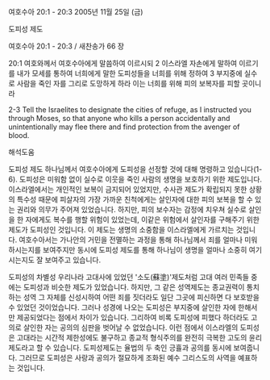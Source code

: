 여호수아 20:1 - 20:3 
2005년 11월 25일 (금)

도피성 제도



여호수아 20:1 - 20:3 / 새찬송가 66 장


20:1 여호와께서 여호수아에게 말씀하여 이르시되 2 이스라엘 자손에게 말하여 이르기를 내가 모세를 통하여 너희에게 말한 도피성들을 너희를 위해 정하여 3 부지중에 실수로 사람을 죽인 자를 그리로 도망하게 하라 이는 너희를 위해 피의 보복자를 피할 곳이니라 

2-3 Tell the Israelites to designate the cities of refuge, as I instructed you through Moses, so that anyone who kills a person accidentally and unintentionally may flee there and find protection from the avenger of blood.

해석도움





도피성 제도 
하나님께서 여호수아에게 도피성을 선정할 것에 대해 명령하고 있습니다(1-6). 도피성은 미워함 없이 실수로 이웃을 죽인 사람의 생명을 보호하기 위한 제도입니다. 이스라엘에서는 개인적인 보복이 금지되어 있었지만, 수사관 제도가 확립되지 못한 상황의 특수성 때문에 피살자의 가장 가까운 친척에게는 살인자에 대한 피의 보복을 할 수 있는 권리와 의무가 주어져 있었습니다. 하지만, 피의 보수자는 감정에 치우쳐 실수로 살인을 한 자에게도 복수를 행할 위험이 있었는데, 이같은 위험에서 살인자를 구해주기 위한 제도가 도피성인 것입니다. 이 제도는 생명의 소중함을 이스라엘에게 가르치는 것입니다. 여호수아서는 가나안의 거민을 전멸하는 과정을 통해 하나님께서 죄를 얼마나 미워하시는지를 보여주지만 동시에 도피성 제도를 통해 하나님이 생명을 얼마나 소중히 여기시는지도 잘 보여주고 있습니다. 

도피성의 차별성 
우리나라 고대사에 있었던 '소도(蘇塗)'제도처럼 고대 여러 민족들 중에는 도피성과 비슷한 제도가 있었습니다. 하지만, 그 같은 성역제도는 종교권력이 통치하는 성역 그 자체를 신성시하여 어떤 죄를 짓더라도 일단 그곳에 피신하면 다 보호받을 수 있었던 것이었습니다. 그러나 성경에 나오는 도피성은 부지중에 살인한 자에 한해서만 제공되었다는 점에서 차이가 있습니다. 그리하여 비록 도피성에 피했다 하더라도 고의로 살인한 자는 공의의 심판을 벗어날 수 없었습니다. 이런 점에서 이스라엘의 도피성은 고대라는 시간적 제한성에도 불구하고 종교적 형식주의를 완전히 극복한 고도의 윤리제도라고 할 수 있습니다. 도피성제도는 율법의 두 축인 긍휼과 공의를 동시에 보여줍니다. 그러므로 도피성은 사랑과 공의가 절묘하게 조화된 예수 그리스도의 사역을 예표하는 것입니다.